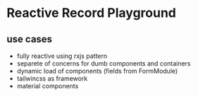 # Reactive Record Playground

## use cases

- fully reactive using rxjs pattern
- separete of concerns for dumb components and containers
- dynamic load of components (fields from FormModule)
- tailwincss as framework
- material components
